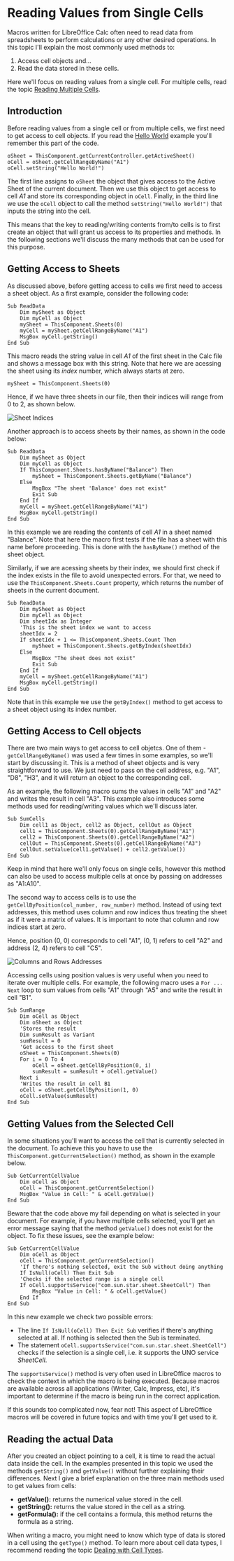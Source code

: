 # Reading Values from Single Cells

Macros written for LibreOffice Calc often need to read data from spreadsheets to perform calculations or any other desired operations. In this topic I'll explain the most commonly used methods to:

1. Access cell objects and...
2. Read the data stored in these cells.

Here we'll focus on reading values from a single cell. For multiple cells, read the topic [Reading Multiple Cells](./topics/Reading_Data_Multiple_Cells.md).

## Introduction

Before reading values from a single cell or from multiple cells, we first need to get access to cell objects. If you read the [Hello World](./Hello_World.md) example you'll remember this part of the code.

```VBA
oSheet = ThisComponent.getCurrentController.getActiveSheet()
oCell = oSheet.getCellRangeByName("A1")
oCell.setString("Hello World!")
```

The first line assigns to `oSheet` the object that gives access to the Active Sheet of the current document. Then we use this object to get access to cell *A1* and store its corresponding object in `oCell`. Finally, in the third line we use the `oCell` object to call the method `setString("Hello World!")` that inputs the string into the cell.

This means that the key to reading/writing contents from/to cells is to first create an object that will grant us access to its properties and methods. In the following sections we'll discuss the many methods that can be used for this purpose.

## Getting Access to Sheets

As discussed above, before getting access to cells we first need to access a sheet object. As a first example, consider the following code:

```VBA
Sub ReadData
	Dim mySheet as Object
	Dim myCell as Object
	mySheet = ThisComponent.Sheets(0)
	myCell = mySheet.getCellRangeByName("A1")
	MsgBox myCell.getString()
End Sub
```

This macro reads the string value in cell *A1* of the first sheet in the Calc file and shows a message box with this string. Note that here we are acessing the sheet using its *index* number, which always starts at zero.

```VBA
mySheet = ThisComponent.Sheets(0)
```

Hence, if we have three sheets in our file, then their indices will range from 0 to 2, as shown below.

![Sheet Indices](../images/Reading_Data_01.png)

Another approach is to access sheets by their names, as shown in the code below:

```VBA
Sub ReadData
	Dim mySheet as Object
	Dim myCell as Object
	If ThisComponent.Sheets.hasByName("Balance") Then
		mySheet = ThisComponent.Sheets.getByName("Balance")
	Else
		MsgBox "The sheet 'Balance' does not exist"
		Exit Sub
	End If
	myCell = mySheet.getCellRangeByName("A1")
	MsgBox myCell.getString()
End Sub
```

In this example we are reading the contents of cell *A1* in a sheet named "Balance". Note that here the macro first tests if the file has a sheet with this name before proceeding. This is done with the `hasByName()` method of the sheet object.

Similarly, if we are acessing sheets by their index, we should first check if the index exists in the file to avoid unexpected errors. For that, we need to use the `ThisComponent.Sheets.Count` property, which returns the number of sheets in the current document.

```VBA
Sub ReadData
	Dim mySheet as Object
	Dim myCell as Object
	Dim sheetIdx as Integer
	'This is the sheet index we want to access
	sheetIdx = 2
	If sheetIdx + 1 <= ThisComponent.Sheets.Count Then
		mySheet = ThisComponent.Sheets.getByIndex(sheetIdx)
	Else
		MsgBox "The sheet does not exist"
		Exit Sub
	End If
	myCell = mySheet.getCellRangeByName("A1")
	MsgBox myCell.getString()
End Sub
```

Note that in this example we use the `getByIndex()` method to get access to a sheet object using its index number.

## Getting Access to Cell objects

There are two main ways to get access to cell objetcs. One of them - `getCellRangeByName()` was used a few times in some examples, so we'll start by discussing it. This is a method of sheet objects and is very straightforward to use. We just need to pass on the cell address, e.g. "A1", "D8", "H3", and it will return an object to the corresponding cell.

As an example, the following macro sums the values in cells "A1" and "A2" and writes the result in cell "A3". This example also introduces some methods used for reading/writing values which we'll discuss later.

```VBA
Sub SumCells
	Dim cell1 as Object, cell2 as Object, cellOut as Object
	cell1 = ThisComponent.Sheets(0).getCellRangeByName("A1")
	cell2 = ThisComponent.Sheets(0).getCellRangeByName("A2")
	cellOut = ThisComponent.Sheets(0).getCellRangeByName("A3")
	cellOut.setValue(cell1.getValue() + cell2.getValue())
End Sub
```

Keep in mind that here we'll only focus on single cells, however this method can also be used to access multiple cells at once by passing on addresses as "A1:A10".

The second way to access cells is to use the `getCellByPosition(col_number, row_number)` method. Instead of using text addresses, this method uses column and row indices thus treating the sheet as if it were a matrix of values. It is important to note that column and row indices start at zero.

Hence, position (0, 0) corresponds to cell "A1", (0, 1) refers to cell "A2" and address (2, 4) refers to cell "C5".

![Columns and Rows Addresses](../images/Reading_Data_02.png)

Accessing cells using position values is very useful when you need to iterate over multiple cells. For example, the following macro uses a `For ... Next` loop to sum values from cells "A1" through "A5" and write the result in cell "B1".

```VBA
Sub SumRange
	Dim oCell as Object
	Dim oSheet as Object
	'Stores the result
	Dim sumResult as Variant
	sumResult = 0
	'Get access to the first sheet
	oSheet = ThisComponent.Sheets(0)
	For i = 0 To 4
		oCell = oSheet.getCellByPosition(0, i)
		sumResult = sumResult + oCell.getValue()
	Next i
	'Writes the result in cell B1
	oCell = oSheet.getCellByPosition(1, 0)
	oCell.setValue(sumResult)
End Sub
```

## Getting Values from the Selected Cell

In some situations you'll want to access the cell that is currently selected in the document. To achieve this you have to use the `ThisComponent.getCurrentSelection()` method, as shown in the example below.

```VBA
Sub GetCurrentCellValue
	Dim oCell as Object
	oCell = ThisComponent.getCurrentSelection()
	MsgBox "Value in Cell: " & oCell.getValue()
End Sub
```

Beware that the code above my fail depending on what is selected in your document. For example, if you have multiple cells selected, you'll get an error message saying that the method `getValue()` does not exist for the object. To fix these issues, see the example below:

```VBA
Sub GetCurrentCellValue
	Dim oCell as Object
	oCell = ThisComponent.getCurrentSelection()
	'If there's nothing selected, exit the Sub without doing anything
	If IsNull(oCell) Then Exit Sub
	'Checks if the selected range is a single cell
	If oCell.supportsService("com.sun.star.sheet.SheetCell") Then
		MsgBox "Value in Cell: " & oCell.getValue()
	End If
End Sub
```

In this new example we check two possible errors:

- The line `If IsNull(oCell) Then Exit Sub` verifies if there's anything selected at all. If nothing is selected then the Sub is terminated.
- The statement `oCell.supportsService("com.sun.star.sheet.SheetCell")` checks if the selection is a single cell, i.e. it supports the UNO service *SheetCell*.

The `supportsService()` method is very often used in LibreOffice macros to check the context in which the macro is being executed. Because macros are available across all applications (Writer, Calc, Impress, etc), it's important to determine if the macro is being run in the correct application.

If this sounds too complicated now, fear not! This aspect of LibreOffice macros will be covered in future topics and with time you'll get used to it.

## Reading the actual Data

After you created an object pointing to a cell, it is time to read the actual data inside the cell. In the examples presented in this topic we used the methods `getString()` and `getValue()` without further explaining their differences. Next I give a brief explanation on the three main methods used to get values from cells:

- **getValue():** returns the numerical value stored in the cell.
- **getString():** returns the value stored in the cell as a string.
- **getFormula():** if the cell contains a formula, this method returns the formula as a string.

When writing a macro, you might need to know which type of data is stored in a cell using the `getType()` method. To learn more about cell data types, I recommend reading the topic [Dealing with Cell Types](./Cell_Types.md).

